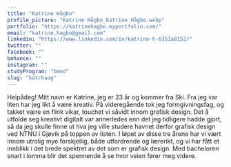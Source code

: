 ```yaml
---
title: "Katrine Hågbo"
profile_picture: "Katrine Hågbo_Katrine Hågbo.webp"
portfolio: "https://katrinehagbo.myportfolio.com/"
email: "katrine.hagbo@gmail.com"
linkedin: "https://www.linkedin.com/in/katrine-h-6351a8152/"
twitter: ""
facebook: ""
behance: ""
instagram: ""
studyProgram: "bmed"
slug: "katrhaag"
---
```


Heipådeg! Mitt navn er Katrine, jeg er 23 år og kommer fra Ski. Fra jeg var liten har jeg likt å være kreativ. På videregående tok jeg formgivningsfag, og takket være en flink vikar, touchet vi såvidt innom grafisk design. Det å utfolde seg kreativt digitalt var annerledes enn det jeg tidligere hadde gjort, så da jeg skulle finne ut hva jeg ville studere havnet derfor grafisk design ved NTNU i Gjøvik på toppen av listen. I løpet av disse tre årene har vi vært innom utrolig mye forskjellig, både utfordrende og lærerikt, og vi har fått et innblikk i det brede spektret av det som er grafisk design. Med bacheloren snart i lomma blir det spennende å se hvor veien fører meg videre.
